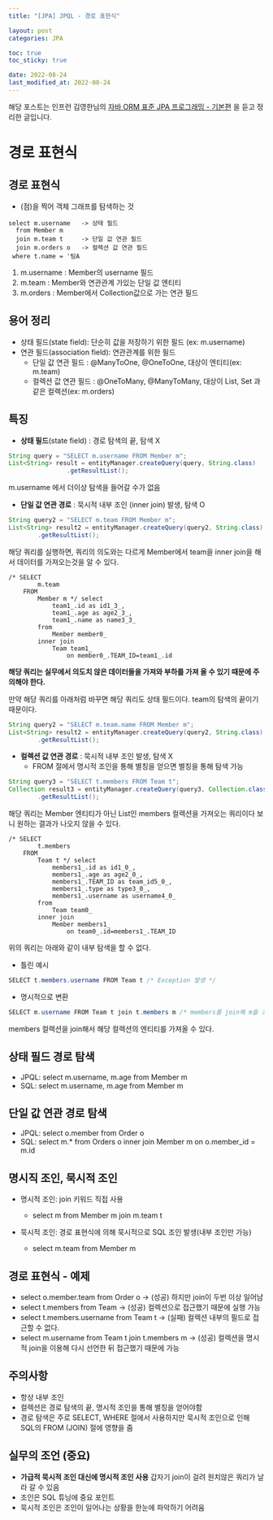 ```yaml
---
title: "[JPA] JPQL - 경로 표현식"

layout: post
categories: JPA

toc: true
toc_sticky: true

date: 2022-08-24
last_modified_at: 2022-08-24
---
```


해당 포스트는 인프런 김영한님의 [자바 ORM 표준 JPA 프로그래밍 - 기본편](https://www.inflearn.com/course/ORM-JPA-Basic/dashboard) 을 듣고 정리한 글입니다.

# 경로 표현식

## 경로 표현식

- (점)을 찍어 객체 그래프를 탐색하는 것

```text
select m.username   -> 상태 필드
  from Member m
  join m.team t     -> 단일 값 연관 필드
  join m.orders o   -> 컬렉션 값 연관 필드
 where t.name = '팀A
```

1. m.username : Member의 username 필드
2. m.team : Member와 연관관계 가있는 단일 값 엔티티
3. m.orders : Member에서 Collection값으로 가는 연관 필드

## 용어 정리

- 상태 필드(state field): 단순히 값을 저장하기 위한 필드 (ex: m.username)
- 연관 필드(association field): 연관관계를 위한 필드
  - 단일 값 연관 필드 : @ManyToOne, @OneToOne, 대상이 엔티티(ex: m.team)
  - 컬렉션 값 연관 필드 : @OneToMany, @ManyToMany, 대상이 List, Set 과 같은 컬렉션(ex: m.orders)

## 특징

- **상태 필드**(state field) : 경로 탐색의 끝, 탐색 X

```java
String query = "SELECT m.username FROM Member m";
List<String> result = entityManager.createQuery(query, String.class)
                .getResultList();
```

m.username 에서 더이상 탐색을 들어갈 수가 없음

- **단일 값 연관 경로** : 묵시적 내부 조인 (inner join) 발생, 탐색 O

```java
String query2 = "SELECT m.team FROM Member m";
List<String> result2 = entityManager.createQuery(query2, String.class)
        .getResultList();
```

해당 쿼리를 실행하면, 쿼리의 의도와는 다르게 Member에서 team을 inner join을 해서 데이터를 가져오는것을 알 수 있다.

```shell
/* SELECT
        m.team
    FROM
        Member m */ select
            team1_.id as id1_3_,
            team1_.age as age2_3_,
            team1_.name as name3_3_
        from
            Member member0_
        inner join
            Team team1_
                on member0_.TEAM_ID=team1_.id
```

**해당 쿼리는 실무에서 의도치 않은 데이터들을 가져와 부하를 가져 올 수 있기 때문에 주의해야 한다.**

만약 해당 쿼리를 아래처럼 바꾸면 해당 쿼리도 상태 필드이다. team의 탐색의 끝이기 때문이다.

```java
String query2 = "SELECT m.team.name FROM Member m";
List<String> result2 = entityManager.createQuery(query2, String.class)
        .getResultList();
```

- **컬렉션 값 연관 경로** : 묵시적 내부 조인 발생, 탐색 X
  - FROM 절에서 명시적 조인을 통해 별칭을 얻으면 별칭을 통해 탐색 가능

```java
String query3 = "SELECT t.members FROM Team t";
Collection result3 = entityManager.createQuery(query3, Collection.class)
        .getResultList();
```

해당 쿼리는 Member 엔티티가 아닌 List<Member>인 members 컬렉션을 가져오는 쿼리이다 보니 원하는 결과가 나오지 않을 수 있다.

```shell
/* SELECT
        t.members
    FROM
        Team t */ select
            members1_.id as id1_0_,
            members1_.age as age2_0_,
            members1_.TEAM_ID as team_id5_0_,
            members1_.type as type3_0_,
            members1_.username as username4_0_
        from
            Team team0_
        inner join
            Member members1_
                on team0_.id=members1_.TEAM_ID
```

위의 쿼리는 아래와 같이 내부 탐색을 할 수 없다.

- 틀린 예시

```java
SELECT t.members.username FROM Team t /* Exception 발생 */
```

- 명시적으로 변환

```java
SELECT m.username FROM Team t join t.members m /* members를 join해 m을 초기화 */
```

members 컬렉션을 join해서 해당 컬렉션의 엔티티를 가져올 수 있다.

## 상태 필드 경로 탐색

- JPQL: select m.username, m.age from Member m
- SQL: select m.username, m.age from Member m

## 단일 값 연관 경로 탐색

- JPQL: select o.member from Order o
- SQL: select m.* from Orders o inner join Member m on o.member_id = m.id

## 명시직 조인, 묵시적 조인

- 명시적 조인: join 키워드 직접 사용
  - select m from Member m join m.team t

- 묵시적 조인: 경로 표현식에 의해 묵시적으로 SQL 조인 발생(내부 조인만 가능)
  - select m.team from Member m

## 경로 표현식 - 예제

- select o.member.team from Order o -> (성공) 하지만 join이 두번 이상 일어남
- select t.members from Team -> (성공) 컬렉션으로 접근했기 때문에 실행 가능
- select t.members.username from Team t -> (실패) 컬렉션 내부의 필드로 접근할 수 없다.
- select m.username from Team t join t.members m -> (성공) 컬렉션을 명시적 join을 이용해 다시 선언한 뒤 접근했기 때문에 가능

## 주의사항

- 항상 내부 조인
- 컬렉션은 경로 탐색의 끝, 명시적 조인을 통해 별칭을 얻어야함
- 경로 탐색은 주로 SELECT, WHERE 절에서 사용하지만 묵시적 조인으로 인해 SQL의 FROM (JOIN) 절에 영향을 줌

## **실무의 조언 (중요)**

- **가급적 묵시적 조인 대신에 명시적 조인 사용** 갑자기 join이 걸려 원치않은 쿼리가 날라 갈 수 있음
- 조인은 SQL 튜닝에 중요 포인트
- 묵시적 조인은 조인이 일어나는 상황을 한눈에 파악하기 어려움
